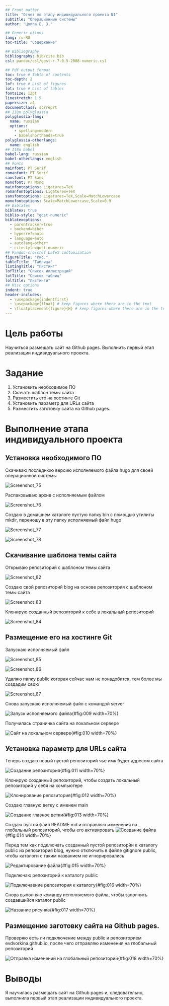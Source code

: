 ```yaml
---
## Front matter
title: "Отчет по этапу индивидуального проекта №1"
subtitle: "Операционные системы"
author: "Цоппа Е. Э."

## Generic otions
lang: ru-RU
toc-title: "Содержание"

## Bibliography
bibliography: bib/cite.bib
csl: pandoc/csl/gost-r-7-0-5-2008-numeric.csl

## Pdf output format
toc: true # Table of contents
toc-depth: 2
lof: true # List of figures
lot: true # List of tables
fontsize: 12pt
linestretch: 1.5
papersize: a4
documentclass: scrreprt
## I18n polyglossia
polyglossia-lang:
  name: russian
  options:
	- spelling=modern
	- babelshorthands=true
polyglossia-otherlangs:
  name: english
## I18n babel
babel-lang: russian
babel-otherlangs: english
## Fonts
mainfont: PT Serif
romanfont: PT Serif
sansfont: PT Sans
monofont: PT Mono
mainfontoptions: Ligatures=TeX
romanfontoptions: Ligatures=TeX
sansfontoptions: Ligatures=TeX,Scale=MatchLowercase
monofontoptions: Scale=MatchLowercase,Scale=0.9
## Biblatex
biblatex: true
biblio-style: "gost-numeric"
biblatexoptions:
  - parentracker=true
  - backend=biber
  - hyperref=auto
  - language=auto
  - autolang=other*
  - citestyle=gost-numeric
## Pandoc-crossref LaTeX customization
figureTitle: "Рис."
tableTitle: "Таблица"
listingTitle: "Листинг"
lofTitle: "Список иллюстраций"
lotTitle: "Список таблиц"
lolTitle: "Листинги"
## Misc options
indent: true
header-includes:
  - \usepackage{indentfirst}
  - \usepackage{float} # keep figures where there are in the text
  - \floatplacement{figure}{H} # keep figures where there are in the text
---
```


# Цель работы

Научиться размещать сайт на Github pages. Выполнить первый этап реализации индивидуального проекта.

# Задание

1. Установить необходимое ПО
2. Скачать шаблон темы сайта
3. Разместить его на хостинге Git
4. Установить параметр для URLs сайта
5. Разместить заготовку сайта на Github pages.

# Выполнение этапа индивидуального проекта

## Установка необходимого ПО

Скачиваю последнюю версию исполняемого файла hugo для своей операционной системы 

![Screenshot_75](https://github.com/evatsoppa/study_2023-2024_arh-pc/assets/145338773/2d431d71-5fef-4831-b20d-c5ae2fd7f522)


Распаковываю архив с исполняемым файлом 


![Screenshot_76](https://github.com/evatsoppa/study_2023-2024_arh-pc/assets/145338773/7109ada4-aae8-4d04-8cf0-a3bbb77a0ce8)

Создаю в домашнем каталоге пустую папку bin с помощью утилиты mkdir, переношу в эту папку исполняемый файл hugo 

![Screenshot_77](https://github.com/evatsoppa/study_2023-2024_arh-pc/assets/145338773/892744e1-d6ae-4af9-9109-49d54b869046)

![Screenshot_78](https://github.com/evatsoppa/study_2023-2024_arh-pc/assets/145338773/bc0a4d62-3fdd-4cba-a03e-7cdd96d934df)

## Скачивание шаблона темы сайта

Открываю репозиторий с шаблоном темы сайта 

![Screenshot_82](https://github.com/evatsoppa/study_2023-2024_arh-pc/assets/145338773/fce84680-bb7c-4390-bfef-1fe3455cbce2)

Создаю свой репозиторий blog на основе репозитория с шаблоном темы сайта 

![Screenshot_83](https://github.com/evatsoppa/study_2023-2024_arh-pc/assets/145338773/5756e9a0-4e0b-4111-941e-c7c410a3d80b)

Клонирую созданный репозиторий к себе в локальный репозиторий 

![Screenshot_84](https://github.com/evatsoppa/study_2023-2024_arh-pc/assets/145338773/87a95f36-db1d-4338-aeb0-3082392fe846)


## Размещение его на хостинге Git

Запускаю исполняемый файл 

![Screenshot_85](https://github.com/evatsoppa/study_2023-2024_arh-pc/assets/145338773/a9721a18-7c14-4b13-8224-9f298387f975)

![Screenshot_86](https://github.com/evatsoppa/study_2023-2024_arh-pc/assets/145338773/bfc43e3f-ab7b-4113-b67a-8d527637e9a0)

Удаляю папку public которая сейчас нам не понадобится, тем более мы создадим свою 

![Screenshot_87](https://github.com/evatsoppa/study_2023-2024_arh-pc/assets/145338773/5173df70-f847-4052-b82d-63943dbdb6b3)

Снова запускаю исполняемый файл с командой server 

![Запуск исполняемого файла](image/11.png){#fig:009 width=70%}

Получилась страничка сайта на локальном сервере 

![Сайт на локальном сервере](image/12.png){#fig:010 width=70%}

## Установка параметр для URLs сайта

Теперь создаю новый пустой репозиторий чье имя будет адресом сайта 

![Создание репозитория](image/13.png){#fig:011 width=70%}

Клонирую созданный репозиторий, чтобы создать локальный репозиторий у себя на компьютере

![Клонирование репозитория](image/15.png){#fig:012 width=70%}

Создаю главную ветку с именем main 

![Создание главное ветки](image/16.png){#fig:013 width=70%}

Создаю пустой файл README.md и отправляю изменения на глобальный репозиторий, чтобы его активировать 
![Создание файла](image/17.png){#fig:014 width=70%}

Перед тем как подключать созданный пустой репозиторйи к каталогу public из репозитория blog, нужно отключить в файле gitignore public, чтобы каталоги с таким названием не игнорировались 

![Редактирование файла](image/19.png){#fig:015 width=70%}

Подключаю репозиторий к каталогу public 

![Подключаение репозитория к каталогу](image/20.png){#fig:016 width=70%}

Снова выполняю команду исполняемого файла, чтобы заполнить создавшийся каталог public 

![Название рисунка](image/21.png){#fig:017 width=70%}

## Размещение заготовку сайта на Github pages.

Проверяю есть ли подключение между public и репозиторием evdvorkina.github.io, после чего отправляю изменения на глобальный репозиторий 

![Отправка изменений на глобальный репозиторий](image/22.png){#fig:018 width=70%}

# Выводы

Я научилась размещать сайт на Github pages и, следовательно, выполнила первый этап реализации индивидуального проекта.

